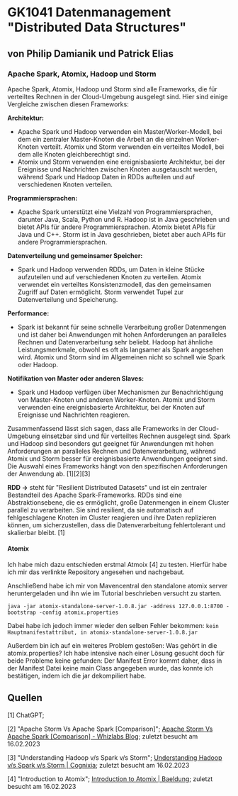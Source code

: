 # GK1041 Datenmanagement "Distributed Data Structures"

## von Philip Damianik und Patrick Elias

### Apache Spark, Atomix, Hadoop und Storm

Apache Spark, Atomix, Hadoop und Storm sind alle Frameworks, die für verteiltes Rechnen in der Cloud-Umgebung ausgelegt sind. Hier sind einige Vergleiche zwischen diesen Frameworks:

**Architektur:**

- Apache Spark und Hadoop verwenden ein Master/Worker-Modell, bei dem ein zentraler Master-Knoten die Arbeit an die einzelnen Worker-Knoten verteilt. Atomix und Storm verwenden ein verteiltes Modell, bei dem alle Knoten gleichberechtigt sind.
- Atomix und Storm verwenden eine ereignisbasierte Architektur, bei der Ereignisse und Nachrichten zwischen Knoten ausgetauscht werden, während Spark und Hadoop Daten in RDDs aufteilen und auf verschiedenen Knoten verteilen.

**Programmiersprachen:**

- Apache Spark unterstützt eine Vielzahl von Programmiersprachen, darunter Java, Scala, Python und R. Hadoop ist in Java geschrieben und bietet APIs für andere Programmiersprachen. Atomix bietet APIs für Java und C++. Storm ist in Java geschrieben, bietet aber auch APIs für andere Programmiersprachen.

**Datenverteilung und gemeinsamer Speicher:**

- Spark und Hadoop verwenden RDDs, um Daten in kleine Stücke aufzuteilen und auf verschiedenen Knoten zu verteilen. Atomix verwendet ein verteiltes Konsistenzmodell, das den gemeinsamen Zugriff auf Daten ermöglicht. Storm verwendet Tupel zur Datenverteilung und Speicherung.

**Performance:**

- Spark ist bekannt für seine schnelle Verarbeitung großer Datenmengen und ist daher bei Anwendungen mit hohen Anforderungen an paralleles Rechnen und Datenverarbeitung sehr beliebt. Hadoop hat ähnliche Leistungsmerkmale, obwohl es oft als langsamer als Spark angesehen wird. Atomix und Storm sind im Allgemeinen nicht so schnell wie Spark oder Hadoop.

**Notifikation von Master oder anderen Slaves:**

- Spark und Hadoop verfügen über Mechanismen zur Benachrichtigung von Master-Knoten und anderen Worker-Knoten. Atomix und Storm verwenden eine ereignisbasierte Architektur, bei der Knoten auf Ereignisse und Nachrichten reagieren.

Zusammenfassend lässt sich sagen, dass alle Frameworks in der Cloud-Umgebung einsetzbar sind und für verteiltes Rechnen ausgelegt sind. Spark und Hadoop sind besonders gut geeignet für Anwendungen mit hohen Anforderungen an paralleles Rechnen und Datenverarbeitung, während Atomix und Storm besser für ereignisbasierte Anwendungen geeignet sind. Die Auswahl eines Frameworks hängt von den spezifischen Anforderungen der Anwendung ab. [1][2][3]

**RDD ->** steht für "Resilient Distributed Datasets" und ist ein zentraler 
Bestandteil des Apache Spark-Frameworks. RDDs sind eine 
Abstraktionsebene, die es ermöglicht, große Datenmengen in einem Cluster
 parallel zu verarbeiten. Sie sind resilient, da sie automatisch auf 
fehlgeschlagene Knoten im Cluster reagieren und ihre Daten replizieren 
können, um sicherzustellen, dass die Datenverarbeitung fehlertolerant 
und skalierbar bleibt. [1]

#### Atomix

Ich habe mich dazu entschieden erstmal Atmoix [4] zu testen. Hierfür habe ich mir das verlinkte Repository angesehen und nachgebaut. 

Anschließend habe ich mir von Mavencentral den standalone atomix server heruntergeladen und ihn wie im Tutorial beschrieben versucht zu starten.

`java -jar atomix-standalone-server-1.0.8.jar -address 127.0.0.1:8700 -bootstrap -config atomix.properties`

Dabei habe ich jedoch immer wieder den selben Fehler bekommen:
`kein Hauptmanifestattribut, in atomix-standalone-server-1.0.8.jar`

Außerdem bin ich auf ein weiteres Problem gestoßen: Was gehört in die atomix.properties? Ich habe intensive nach einer Lösung gesucht doch für beide Probleme keine gefunden: Der Manifest Error kommt daher, dass in der Manifest Datei keine main Class angegeben wurde, das konnte ich bestätigen, indem ich die jar dekompiliert habe. 

## Quellen

[1] ChatGPT; 

[2] "Apache Storm Vs Apache Spark [Comparison]"; [Apache Storm Vs Apache Spark [Comparison] - Whizlabs Blog](https://www.whizlabs.com/blog/apache-storm-vs-apache-spark/); zuletzt besucht am 16.02.2023

[3] "Understanding Hadoop v/s Spark v/s Storm"; [Understanding Hadoop v/s Spark v/s Storm | Cognixia](https://www.cognixia.com/blog/understanding-hadoop-vs-spark-vs-storm/); zuletzt besucht am 16.02.2023

[4] "Introduction to Atomix"; [Introduction to Atomix | Baeldung](https://www.baeldung.com/atomix); zuletzt besucht am 16.02.2023
